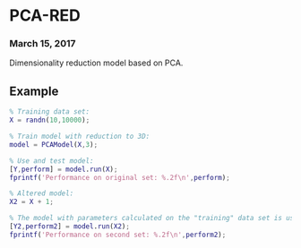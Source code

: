 # PCA-RED
### March 15, 2017

Dimensionality reduction model based on PCA.

Example
-----

```matlab
% Training data set:
X = randn(10,10000);

% Train model with reduction to 3D:
model = PCAModel(X,3);

% Use and test model:
[Y,perform] = model.run(X);
fprintf('Performance on original set: %.2f\n',perform);

% Altered model:
X2 = X + 1;

% The model with parameters calculated on the "training" data set is used on another set:
[Y2,perform2] = model.run(X2);
fprintf('Performance on second set: %.2f\n',perform2);
```
